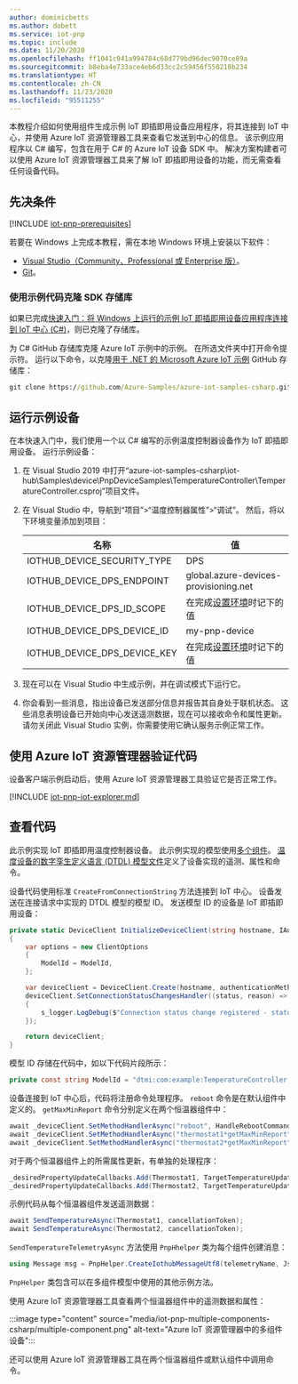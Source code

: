 ```yaml
---
author: dominicbetts
ms.author: dobett
ms.service: iot-pnp
ms.topic: include
ms.date: 11/20/2020
ms.openlocfilehash: ff1041c941a994784c68d779bd96dec9070ce89a
ms.sourcegitcommit: b8eba4e733ace4eb6d33cc2c59456f550218b234
ms.translationtype: HT
ms.contentlocale: zh-CN
ms.lasthandoff: 11/23/2020
ms.locfileid: "95511255"
---
```

本教程介绍如何使用组件生成示例 IoT 即插即用设备应用程序，将其连接到 IoT 中心，并使用 Azure IoT 资源管理器工具来查看它发送到中心的信息。 该示例应用程序以 C# 编写，包含在用于 C# 的 Azure IoT 设备 SDK 中。 解决方案构建者可以使用 Azure IoT 资源管理器工具来了解 IoT 即插即用设备的功能，而无需查看任何设备代码。

## <a name="prerequisites"></a>先决条件

[!INCLUDE [iot-pnp-prerequisites](iot-pnp-prerequisites.md)]

若要在 Windows 上完成本教程，需在本地 Windows 环境上安装以下软件：

* [Visual Studio（Community、Professional 或 Enterprise 版）](https://visualstudio.microsoft.com/downloads/)。
* [Git](https://git-scm.com/download/)。

### <a name="clone-the-sdk-repository-with-the-sample-code"></a>使用示例代码克隆 SDK 存储库

如果已完成[快速入门：将 Windows 上运行的示例 IoT 即插即用设备应用程序连接到 IoT 中心 (C#)](../articles/iot-pnp/quickstart-connect-device.md)，则已克隆了存储库。

为 C# GitHub 存储库克隆 Azure IoT 示例中的示例。 在所选文件夹中打开命令提示符。 运行以下命令，以克隆[用于 .NET 的 Microsoft Azure IoT 示例](https://github.com/Azure-Samples/azure-iot-samples-csharp) GitHub 存储库：

```cmd
git clone https://github.com/Azure-Samples/azure-iot-samples-csharp.git
```

## <a name="run-the-sample-device"></a>运行示例设备

在本快速入门中，我们使用一个以 C# 编写的示例温度控制器设备作为 IoT 即插即用设备。 运行示例设备：

1. 在 Visual Studio 2019 中打开“azure-iot-samples-csharp\iot-hub\Samples\device\PnpDeviceSamples\TemperatureController\TemperatureController.csproj”项目文件。

1. 在 Visual Studio 中，导航到“项目”>“温度控制器属性”>“调试”。 然后，将以下环境变量添加到项目：

    | 名称 | 值 |
    | ---- | ----- |
    | IOTHUB_DEVICE_SECURITY_TYPE | DPS |
    | IOTHUB_DEVICE_DPS_ENDPOINT | global.azure-devices-provisioning.net |
    | IOTHUB_DEVICE_DPS_ID_SCOPE | 在完成[设置环境](../articles/iot-pnp/set-up-environment.md)时记下的值 |
    | IOTHUB_DEVICE_DPS_DEVICE_ID | my-pnp-device |
    | IOTHUB_DEVICE_DPS_DEVICE_KEY | 在完成[设置环境](../articles/iot-pnp/set-up-environment.md)时记下的值 |


1. 现在可以在 Visual Studio 中生成示例，并在调试模式下运行它。

1. 你会看到一些消息，指出设备已发送部分信息并报告其自身处于联机状态。 这些消息表明设备已开始向中心发送遥测数据，现在可以接收命令和属性更新。 请勿关闭此 Visual Studio 实例，你需要使用它确认服务示例正常工作。

## <a name="use-azure-iot-explorer-to-validate-the-code"></a>使用 Azure IoT 资源管理器验证代码

设备客户端示例启动后，使用 Azure IoT 资源管理器工具验证它是否正常工作。

[!INCLUDE [iot-pnp-iot-explorer.md](iot-pnp-iot-explorer.md)]

## <a name="review-the-code"></a>查看代码

此示例实现 IoT 即插即用温度控制器设备。 此示例实现的模型使用[多个组件](../articles/iot-pnp/concepts-components.md)。 [温度设备的数字孪生定义语言 (DTDL) 模型文件](https://github.com/Azure/opendigitaltwins-dtdl/blob/master/DTDL/v2/samples/TemperatureController.json)定义了设备实现的遥测、属性和命令。

设备代码使用标准 `CreateFromConnectionString` 方法连接到 IoT 中心。 设备发送在连接请求中实现的 DTDL 模型的模型 ID。 发送模型 ID 的设备是 IoT 即插即用设备：

```csharp
private static DeviceClient InitializeDeviceClient(string hostname, IAuthenticationMethod authenticationMethod)
{
    var options = new ClientOptions
    {
        ModelId = ModelId,
    };

    var deviceClient = DeviceClient.Create(hostname, authenticationMethod, TransportType.Mqtt, options);
    deviceClient.SetConnectionStatusChangesHandler((status, reason) =>
    {
        s_logger.LogDebug($"Connection status change registered - status={status}, reason={reason}.");
    });

    return deviceClient;
}
```

模型 ID 存储在代码中，如以下代码片段所示：

```csharp
private const string ModelId = "dtmi:com:example:TemperatureController;1";
```

设备连接到 IoT 中心后，代码将注册命令处理程序。 `reboot` 命令是在默认组件中定义的。 `getMaxMinReport` 命令分别定义在两个恒温器组件中：

```csharp
await _deviceClient.SetMethodHandlerAsync("reboot", HandleRebootCommandAsync, _deviceClient, cancellationToken);
await _deviceClient.SetMethodHandlerAsync("thermostat1*getMaxMinReport", HandleMaxMinReportCommandAsync, Thermostat1, cancellationToken);
await _deviceClient.SetMethodHandlerAsync("thermostat2*getMaxMinReport", HandleMaxMinReportCommandAsync, Thermostat2, cancellationToken);

```

对于两个恒温器组件上的所需属性更新，有单独的处理程序：

```csharp
_desiredPropertyUpdateCallbacks.Add(Thermostat1, TargetTemperatureUpdateCallbackAsync);
_desiredPropertyUpdateCallbacks.Add(Thermostat2, TargetTemperatureUpdateCallbackAsync);

```

示例代码从每个恒温器组件发送遥测数据：

```csharp
await SendTemperatureAsync(Thermostat1, cancellationToken);
await SendTemperatureAsync(Thermostat2, cancellationToken);
```

`SendTemperatureTelemetryAsync` 方法使用 `PnpHhelper` 类为每个组件创建消息：

```csharp
using Message msg = PnpHelper.CreateIothubMessageUtf8(telemetryName, JsonConvert.SerializeObject(currentTemperature), componentName);
```

`PnpHelper` 类包含可以在多组件模型中使用的其他示例方法。

使用 Azure IoT 资源管理器工具查看两个恒温器组件中的遥测数据和属性：

:::image type="content" source="media/iot-pnp-multiple-components-csharp/multiple-component.png" alt-text="Azure IoT 资源管理器中的多组件设备":::

还可以使用 Azure IoT 资源管理器工具在两个恒温器组件或默认组件中调用命令。

